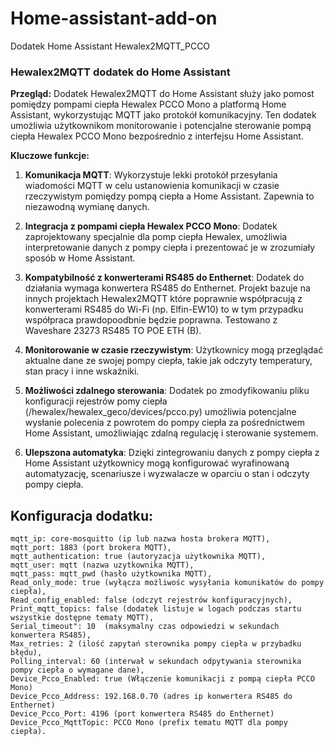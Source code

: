 # Home-assistant-add-on
Dodatek Home Assistant Hewalex2MQTT_PCCO

### Hewalex2MQTT dodatek do Home Assistant

**Przegląd:**
Dodatek Hewalex2MQTT do Home Assistant służy jako pomost pomiędzy pompami ciepła Hewalex PCCO Mono a platformą Home Assistant, wykorzystując MQTT jako protokół komunikacyjny. Ten dodatek umożliwia użytkownikom monitorowanie i potencjalne sterowanie pompą ciepła Hewalex PCCO Mono bezpośrednio z interfejsu Home Assistant.

**Kluczowe funkcje:**

1. **Komunikacja MQTT**: Wykorzystuje lekki protokół przesyłania wiadomości MQTT w celu ustanowienia komunikacji w czasie rzeczywistym pomiędzy pompą ciepła a Home Assistant. Zapewnia to niezawodną wymianę danych.
  
2. **Integracja z pompami ciepła Hewalex PCCO Mono**: Dodatek zaprojektowany specjalnie dla pomp ciepła Hewalex, umożliwia interpretowanie danych z pompy ciepła i prezentować je w zrozumiały sposób w Home Assistant.
  
3. **Kompatybilność z konwerterami RS485 do Enthernet**: Dodatek do działania wymaga konwertera RS485 do Enthernet. Projekt bazuje na innych projektach Hewalex2MQTT które poprawnie współpracują z konwerterami RS485 do Wi-Fi (np. Elfin-EW10) to w tym przypadku współpraca prawdopoodbnie będzie poprawna. Testowano z Waveshare 23273 RS485 TO POE ETH (B).
  
4. **Monitorowanie w czasie rzeczywistym**: Użytkownicy mogą przeglądać aktualne dane ze swojej pompy ciepła, takie jak odczyty temperatury, stan pracy i inne wskaźniki.
  
5. **Możliwości zdalnego sterowania**: Dodatek po zmodyfikowaniu pliku konfiguracji rejestrów pomy ciepła (/hewalex/hewalex_geco/devices/pcco.py) umożliwia potencjalne wysłanie polecenia z powrotem do pompy ciepła za pośrednictwem Home Assistant, umożliwiając zdalną regulację i sterowanie systemem.
  
6. **Ulepszona automatyka**: Dzięki zintegrowaniu danych z pompy ciepła z Home Assistant użytkownicy mogą konfigurować wyrafinowaną automatyzację, scenariusze i wyzwalacze w oparciu o stan i odczyty pompy ciepła.

## Konfiguracja dodatku:
```
mqtt_ip: core-mosquitto (ip lub nazwa hosta brokera MQTT),
mqtt_port: 1883 (port brokera MQTT),
mqtt_authentication: true (autoryzacja użytkownika MQTT),
mqtt_user: mqtt (nazwa uzytkownika MQTT),
mqtt_pass: mqtt_pwd (hasło użytkownika MQTT),
Read_only_mode: true (wyłącza możliwośc wysyłania komunikatów do pompy ciepła),
Read_config_enabled: false (odczyt rejestrów konfiguracyjnych),
Print_mqtt_topics: false (dodatek listuje w logach podczas startu wszystkie dostępne tematy MQTT),
Serial_timeout": 10  (maksymalny czas odpowiedzi w sekundach konwertera RS485),
Max_retries: 2 (ilość zapytań sterownika pompy ciepła w przybadku błędu),
Polling_interval: 60 (interwał w sekundach odpytywania sterownika pompy ciepła o wymagane dane),
Device_Pcco_Enabled: true (Włączenie komunikacji z pompą ciepła PCCO Mono)
Device_Pcco_Address: 192.168.0.70 (adres ip konwertera RS485 do Enthernet)
Device_Pcco_Port: 4196 (port konwertera RS485 do Enthernet)
Device_Pcco_MqttTopic: PCCO Mono (prefix tematu MQTT dla pompy ciepła).
```
